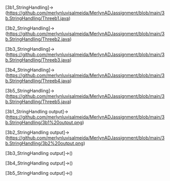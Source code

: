 [3b1_StringHandling]->(https://github.com/merlynluvisalmeida/MerlynADJassignment/blob/main/3b.StringHandling/Threeb1.java)

[3b2_StringHandling]->(https://github.com/merlynluvisalmeida/MerlynADJassignment/blob/main/3b.StringHandling/Threeb2.java)

[3b3_StringHandling]->(https://github.com/merlynluvisalmeida/MerlynADJassignment/blob/main/3b.StringHandling/Threeb3.java)

[3b4_StringHandling]->(https://github.com/merlynluvisalmeida/MerlynADJassignment/blob/main/3b.StringHandling/Threeb4.java)

[3b5_StringHandling]->(https://github.com/merlynluvisalmeida/MerlynADJassignment/blob/main/3b.StringHandling/Threeb5.java)

[3b1_StringHandling output]->(https://github.com/merlynluvisalmeida/MerlynADJassignment/blob/main/3b.StringHandling/3b1%20output.png)

[3b2_StringHandling output]->(https://github.com/merlynluvisalmeida/MerlynADJassignment/blob/main/3b.StringHandling/3b2%20output.png)

[3b3_StringHandling output]->()

[3b4_StringHandling output]->()

[3b5_StringHandling output]->()
